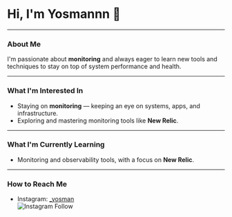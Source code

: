 # Hi, I'm Yosmannn 👋

---

### About Me
I'm passionate about **monitoring** and always eager to learn new tools and techniques to stay on top of system performance and health.

---

### What I'm Interested In
- Staying on **monitoring** — keeping an eye on systems, apps, and infrastructure.
- Exploring and mastering monitoring tools like **New Relic**.

---

### What I'm Currently Learning
- Monitoring and observability tools, with a focus on **New Relic**.

---

### How to Reach Me
- Instagram: [_yosman](https://www.instagram.com/_yosman)  
  ![Instagram Follow](https://img.shields.io/badge/Instagram-Follow%20Me-%23E4)
